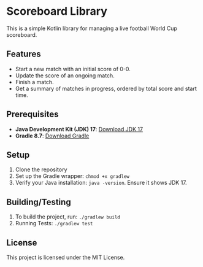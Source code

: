 # Scoreboard Library

This is a simple Kotlin library for managing a live football World Cup scoreboard.

## Features

- Start a new match with an initial score of 0-0.
- Update the score of an ongoing match.
- Finish a match.
- Get a summary of matches in progress, ordered by total score and start time.

## Prerequisites

- **Java Development Kit (JDK) 17**: [Download JDK 17](https://adoptium.net/temurin/releases/?version=17)
- **Gradle 8.7**: [Download Gradle](https://gradle.org/install/)

## Setup

1. Clone the repository
2. Set up the Gradle wrapper: `chmod +x gradlew`
3. Verify your Java installation: `java -version`. Ensure it shows JDK 17.

## Building/Testing
1. To build the project, run: `./gradlew build`
2. Running Tests: `./gradlew test`

## License
This project is licensed under the MIT License.
